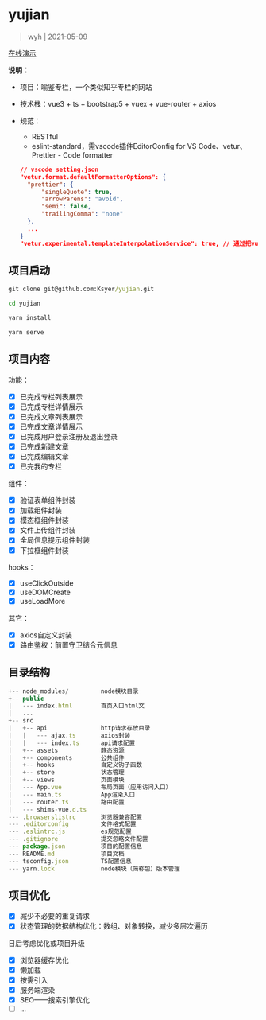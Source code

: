 # yujian

> wyh | 2021-05-09

[在线演示](http://1.116.123.217:8001/)

**说明：**

- 项目：喻鉴专栏，一个类似知乎专栏的网站

- 技术栈：vue3 + ts + bootstrap5 + vuex + vue-router + axios

- 规范：
  - RESTful
  - eslint-standard，需vscode插件EditorConfig for VS Code、vetur、Prettier - Code formatter

  ```json
  // vscode setting.json
  "vetur.format.defaultFormatterOptions": {
    "prettier": {
        "singleQuote": true,
        "arrowParens": "avoid",
        "semi": false,
        "trailingComma": "none"
    },
    ...
  }
  "vetur.experimental.templateInterpolationService": true, // 通过把vue转换成ts，分析补全再转成vue
  ```

## 项目启动

```cmd
git clone git@github.com:Ksyer/yujian.git

cd yujian

yarn install

yarn serve
```

## 项目内容

功能：

- [x] 已完成专栏列表展示
- [x] 已完成专栏详情展示
- [x] 已完成文章列表展示
- [x] 已完成文章详情展示
- [x] 已完成用户登录注册及退出登录
- [x] 已完成新建文章
- [x] 已完成编辑文章
- [x] 已完我的专栏

组件：

- [x] 验证表单组件封装
- [x] 加载组件封装
- [x] 模态框组件封装
- [x] 文件上传组件封装
- [x] 全局信息提示组件封装
- [x] 下拉框组件封装

hooks：

- [x] useClickOutside
- [x] useDOMCreate
- [x] useLoadMore

其它：

- [x] axios自定义封装
- [x] 路由鉴权：前置守卫结合元信息
  
## 目录结构

```js
+-- node_modules/         node模块目录
+-- public
|   --- index.html        首页入口html文               
|   ...
+-- src
|   +-- api               http请求存放目录
|   |   --- ajax.ts       axios封装
|   |   --- index.ts      api请求配置
|   +-- assets            静态资源
|   +-- components        公共组件
|   +-- hooks             自定义钩子函数
|   +-- store             状态管理
|   +-- views             页面模块
|   --- App.vue           布局页面（应用访问入口）
|   --- main.ts           App渲染入口
|   --- router.ts         路由配置
|   --- shims-vue.d.ts    
--- .browserslistrc       浏览器兼容配置 
--- .editorconfig         文件格式配置
--- .eslintrc.js          es规范配置
--- .gitignore            提交忽略文件配置
--- package.json          项目的配置信息
--- README.md             项目文档
--- tsconfig.json         TS配置信息
--- yarn.lock             node模块（简称包）版本管理
```

## 项目优化

- [x] 减少不必要的重复请求
- [x] 状态管理的数据结构优化：数组、对象转换，减少多层次遍历

日后考虑优化或项目升级

- [x] 浏览器缓存优化
- [x] 懒加载
- [x] 按需引入
- [x] 服务端渲染
- [x] SEO——搜索引擎优化
- [ ] ...

